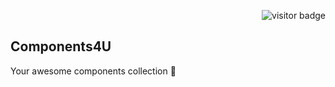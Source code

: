 <p align="right">
  <img src="https://visitor-badge.laobi.icu/badge?page_id=yasirunadeesha.components4u" alt="visitor badge"/>
</p>

## Components4U
Your awesome components collection 🚀
